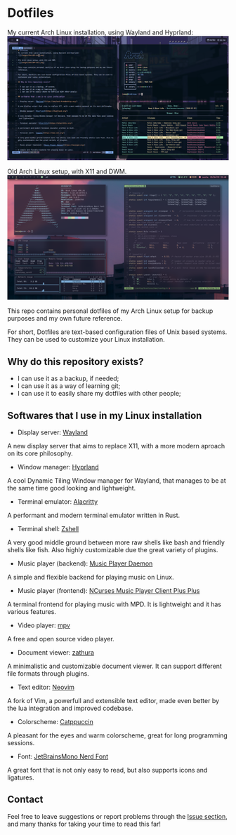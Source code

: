 # Dotfiles
My current Arch Linux installation, using Wayland and Hyprland:
![](Images/DavidPrint2.png)

Old Arch Linux setup, with X11 and DWM.
![](Images/DavidPrint1.png)

This repo contains personal dotfiles of my Arch Linux setup for backup purposes and my own future reference.

For short, Dotfiles are text-based configuration files of Unix based systems. They can be used to customize your Linux installation.

## Why do this repository exists?

- I can use it as a backup, if needed;
- I can use it as a way of learning git;
- I can use it to easily share my dotfiles with other people;

## Softwares that I use in my Linux installation

- Display server: [Wayland](https://wayland.freedesktop.org/)

A new display server that aims to replace X11, with a more modern aproach on its core philosophy.

- Window manager: [Hyprland](https://hyprland.org/)

A cool Dynamic Tiling Window manager for Wayland, that manages to be at the same time good looking and lightweight.

- Terminal emulator: [Alacritty](https://alacritty.org/)

A performant and modern terminal emulator written in Rust.

- Terminal shell: [Zshell](https://www.zsh.org/)

A very good middle ground between more raw shells like bash and friendly shells like fish. Also highly customizable due the great variety of plugins.

- Music player (backend): [Music Player Daemon](https://musicpd.org/)

A simple and flexible backend for playing music on Linux.

- Music player (frontend): [NCurses Music Player Client Plus Plus](https://github.com/ncmpcpp/ncmpcpp)

A terminal frontend for playing music with MPD. It is lightweight and it has various features.

- Video player: [mpv](https://mpv.io/)

A free and open source video player.

- Document viewer: [zathura](https://pwmt.org/projects/zathura/)

A minimalistic and customizable document viewer. It can support different file formats through plugins.

- Text editor: [Neovim](https://neovim.io/)

A fork of Vim, a powerfull and extensible text editor, made even better by the lua integration and improved codebase.

- Colorscheme: [Catppuccin](https://github.com/catppuccin/catppuccin)

A pleasant for the eyes and warm colorscheme, great for long programming sessions.

- Font: [JetBrainsMono Nerd Font](https://github.com/ryanoasis/nerd-fonts/blob/master/patched-fonts/JetBrainsMono/Ligatures/Regular/complete/JetBrains%20Mono%20Regular%20Nerd%20Font%20Complete%20Mono.ttf)

A great font that is not only easy to read, but also supports icons and ligatures.

## Contact

Feel free to leave suggestions or report problems through the [Issue section](https://github.com/David-MoreiraJ/David-Dotfiles/issues), and many thanks for taking your time to read this far!
